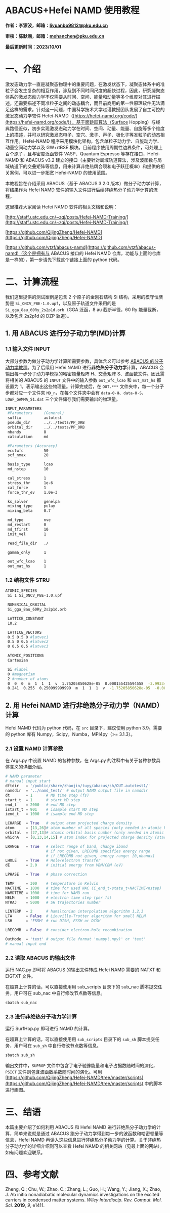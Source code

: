 # ABACUS+Hefei NAMD 使用教程

<strong>作者：李源波，邮箱：liyuanbo9812@pku.edu.cn</strong>

<strong>审核：陈默涵，邮箱：mohanchen@pku.edu.cn</strong>

<strong>最后更新时间：2023/10/01</strong>

# 一<strong>、介绍</strong>

激发态动力学一直是凝聚态物理中的重要问题，在激发状态下，凝聚态体系中的准粒子会发生复杂的相互作用，涉及到不同时间尺度的超快过程，因此，研究凝聚态体系的激发态动力学不仅需要从时间、空间、能量和动量等多个维度对其进行描述，还需要描述不同准粒子之间的动态耦合，而目前商用的第一性原理软件无法满足这样的需求。针对这一问题，中国科学技术大学赵瑾教授团队发展了自主可控的激发态动力学软件 Hefei-NAMD（[https://hefei-namd.org/code/](https://hefei-namd.org/code/)），基于面跳跃算法（Surface Hopping）与经典路径近似，初步实现激发态动力学在时间、空间、动量、能量、自旋等多个维度上的描述，并可以研究激发态电子、空穴、激子、声子、极化子等准粒子的动态相互作用。Hefei-NAMD 程序采用模块化架构，包含单粒子动力学、自旋动力学、动量空间动力学以及 GW+rtBSE 模块。目前程序使用周期性边界条件，可处理上百个原子，且与密度泛函软件 VASP、Quantum Espresso 等存在接口，Hefei-NAMD 和 ABACUS v3.2 建立的接口（主要针对局域轨道算法，涉及波函数与局域轨道下的交叠矩阵等信息，用来计算非绝热耦合项和电子跃迁概率）和提供的相关案例，可以进一步拓宽 Hefei-NAMD 的使用范围。

本教程旨在介绍采用 ABACUS（基于 ABACUS 3.2.0 版本）做分子动力学计算，将结果作为 Hefei NAMD 软件的输入文件进行后续非绝热分子动力学计算的流程。

这里推荐大家阅读 Hefei NAMD 软件的相关文档和说明：

[http://staff.ustc.edu.cn/~zqj/posts/Hefei-NAMD-Training/](http://staff.ustc.edu.cn/~zqj/posts/Hefei-NAMD-Training/)

[https://github.com/QijingZheng/Hefei-NAMD](https://github.com/QijingZheng/Hefei-NAMD)

[https://github.com/vtzf/abacus-namd](https://github.com/vtzf/abacus-namd)（这个是拥有与 ABACUS 接口的 Hefei NAMD 仓库，功能与上面的仓库是一样的），第一步请先下载这个链接上面的 python 代码。

# 二、计算<strong>流程</strong>

我们这里提供的测试案例是包含 2 个原子的金刚石结构 Si 结构，采用的模守恒赝势是 `Si_ONCV_PBE-1.0.upf`，以及原子轨道文件采用的是 `Si_gga_8au_60Ry_2s2p1d.orb`（GGA 泛函，8 au 截断半径，60 Ry 能量截断，以及包含 2s2p1d 的 DZP 轨道）。

## 1. 用 ABACUS 进行分子动力学(MD)计算

### 1.1 输入文件 INPUT

大部分参数为做分子动力学计算所需要参数，具体含义可以参考 [ABACUS 的分子动力学教程](https://mcresearch.gitee.io/abacus-user-guide/abacus-md.html)。为了后续用 Hefei NAMD 进行<strong>非绝热分子动力学</strong>计算，ABACUS 会输出每一步分子动力学模拟的哈密顿量矩阵 H、交叠矩阵 S、波函数文件。因此需将相关的 ABACUS 的 `INPUT` 文件中的输入参数 `out_wfc_lcao` 和 `out_mat_hs` 都设置为 1，表示输出这些物理量。计算完成后，在 `OUT.***` 文件夹中，每一个分子步都对应一个文件夹 `MD_n`，在每个文件夹中会有 `data-0-H`、`data-0-S`、`LOWF_GAMMA_S1.dat` 三个文件储存我们需要输出的物理量。

```bash
INPUT_PARAMETERS
 #Parameters     (General)
 suffix          autotest
 pseudo_dir      ../../tests/PP_ORB
 orbital_dir     ../../tests/PP_ORB
 nbands          8
 calculation     md

 #Parameters (Accuracy)
 ecutwfc         50
 scf_nmax        20

 basis_type      lcao
 md_nstep        10

 cal_stress      1
 stress_thr      1e-6
 cal_force       1
 force_thr_ev    1.0e-3

 ks_solver       genelpa
 mixing_type     pulay
 mixing_beta     0.7

 md_type         nve
 md_restart      0
 md_tfirst       10
 init_vel        1

 read_file_dir   ./

 gamma_only      1

 out_wfc_lcao    1
 out_mat_hs      1
```

### 1.2 结构文件 STRU

```bash
ATOMIC_SPECIES
 Si 1 Si_ONCV_PBE-1.0.upf

 NUMERICAL_ORBITAL
 Si_gga_8au_60Ry_2s2p1d.orb

 LATTICE_CONSTANT
 10.2

 LATTICE_VECTORS
 0.5 0.5 0 #latvec1
 0.5 0 0.5 #latvec2
 0 0.5 0.5 #latvec3

 ATOMIC_POSITIONS
 Cartesian

 Si #label
 0 #magnetism
 2 #number of atoms
 0  0  0  m  1  1  1  v  1.75205850628e-05  0.000155425594558  -3.99334763874e-05
 0.241  0.255  0.250999999999  m  1  1  1  v  -1.75205850628e-05  -0.000155425594558  3.99334763874e-05
```

## 2. 用 Hefei NAMD 进行非绝热分子动力学（NAMD）计算

Hefei NAMD 代码为 python 代码，在 `src` 目录下，建议使用 python 3.9。需要的 python 库有 Numpy，Scipy，Numba，MPI4py（>= 3.1.3）。

### 2.1 设置 NAMD 计算参数

在 Args.py 中设置 NAMD 的各种参数，在 Args.py 的注释中有关于各种参数具体含义的详细介绍。

```python
# NAMD parameter
# manual input start
dftdir   = '/public/share/zhaojin/tuyy/abacus/sh/OUT.autotest1/'
namddir  = '../namd_test/' # output NAMD output file in namddir
dt       = 1      # MD time step (fs)
start_t  = 1      # start MD step
end_t    = 2000   # end MD step
istart_t = 901    # isample start MD step
iend_t   = 1000   # isample end MD step

LCHARGE  = True   # output atom projected charge density
atom     = [13,26]# atom number of all species (only needed in atomic basis)
orbital  = [27,13]# atomic orbital basis number (only needed in atomic basis)
whichA   = [0,13,14,15] # atom index for projected charge density (starts from 0)

LRANGE   = True   # select range of band, change iband
                  # if not given, LRECOMB specifies energy range
                  # if LRECOMB not given, energy range: [0,nbands]
LHOLE    = True   # Hole/electron transfer
dE       = 2.0    # initial energy from VBM/CBM (eV)

LPHASE   = True   # phase correction

TEMP     = 300    # temperature in Kelvin
NACTIME  = 1000   # time for used NAC (i_end_t-state_t+NACTIME<nstep)
NAMDTIME = 1000   # time for NAMD run
NELM     = 1000   # electron time step (per fs)
NTRAJ    = 5000   # SH trajectories number

LINTERP  = 2      # hamiltonian interpolation algorithm 1,2,3
LTA      = False  # Liouville-Trotter algorithm for small NELM
LSH      = 'FSSH' # run DISH, FSSH or DCSH

LRECOMB  = False  # consider electron-hole recombination

OutMode  = 'text' # output file format 'numpy(.npy)' or 'text'
# manual input end
```

### 2.2 读取 ABACUS 的输出文件

运行 NAC.py 即可将 ABACUS 的输出文件转成 Hefei NAMD 需要的 NATXT 和 EIGTXT 文件。

在超算上计算的话，可以直接使用用 sub_scripts 目录下的 sub_nac 脚本提交任务，用户可在 sub_nac 中自行修改节点数等信息。

```bash
sbatch sub_nac
```

### 2.3 进行非绝热分子动力学计算

运行 SurfHop.py 即可进行 NAMD 的计算。

在超算上计算的话，可以直接使用用 `sub_scripts` 目录下的 `sub_sh` 脚本提交任务，用户可在 `sub_sh` 中自行修改节点数等信息。

```bash
sbatch sub_sh
```

输出文件中，`SUPROP` 文件中包含了电子驰豫能量和电子占据数随时间的演化，`PSICT` 文件则包含波函数系数随时间的演化。可用 [https://github.com/QijingZheng/Hefei-NAMD/tree/master/scripts](https://github.com/QijingZheng/Hefei-NAMD/tree/master/scripts) 中的脚本进行画图。

# 三<strong>、结语</strong>

本篇主要介绍了如何利用 ABACUS 和 Hefei NAMD 进行非绝热分子动力学的计算，简单来说就是通过 ABACUS 跑分子动力学得到每一步的波函数和哈密顿量等信息，Hefei NAMD 再读入这些信息进行非绝热分子动力学的计算。关于非绝热分子动力学的详细介绍则可以查看 Hefei NAMD 的相关网站（见最上面的网站），如有问题欢迎联系。

# 四、参考文献

Zheng, Q.; Chu, W.; Zhao, C.; Zhang, L.; Guo, H.; Wang, Y.; Jiang, X.; Zhao, J. Ab initio nonadiabatic molecular dynamics investigations on the excited carriers in condensed matter systems. <em>Wiley Interdiscip. Rev. Comput. Mol. Sci.</em> <strong>2019</strong>, <em>9</em>, e1411.
